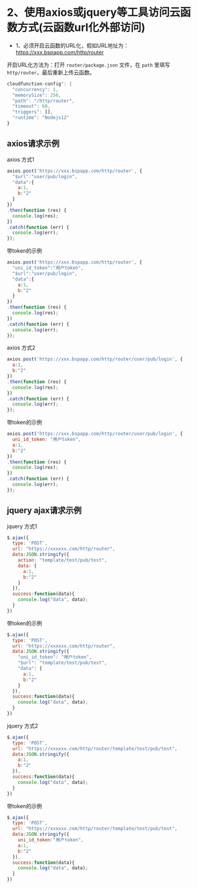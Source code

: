 # 2、使用axios或jquery等工具访问云函数方式(云函数url化外部访问)
 
* 1、必须开启云函数的URL化，假如URL地址为：https://xxx.bspapp.com/http/router

开启URL化方法为：打开 `router/package.json` 文件，在 `path` 里填写 `http/router`，最后重新上传云函数。

```js
cloudfunction-config": {
  "concurrency": 1,
  "memorySize": 256,
  "path": "/http/router",
  "timeout": 60,
  "triggers": [],
  "runtime": "Nodejs12"
}
```

## axios请求示例

axios 方式1

```js
axios.post('https://xxx.bspapp.com/http/router', {
  "$url":"user/pub/login",
  "data":{
    a:1,
    b:"2"
  }
})
.then(function (res) {
  console.log(res);
})
.catch(function (err) {
  console.log(err);
});
```

带token的示例

```js
axios.post('https://xxx.bspapp.com/http/router', {
  "uni_id_token":"用户token",  
  "$url":"user/pub/login",
  "data":{
    a:1,
    b:"2"
  }
})
.then(function (res) {
  console.log(res);
})
.catch(function (err) {
  console.log(err);
});

```

axios 方式2

```js
axios.post('https://xxx.bspapp.com/http/router/user/pub/login', {
  a:1,
  b:"2"
})
.then(function (res) {
  console.log(res);
})
.catch(function (err) {
  console.log(err);
});
```

带token的示例

```js
axios.post('https://xxx.bspapp.com/http/router/user/pub/login', {
  uni_id_token: "用户token",  
  a:1,
  b:"2"
})
.then(function (res) {
  console.log(res);
})
.catch(function (err) {
  console.log(err);
});

```

## jquery ajax请求示例

jquery 方式1

```js
$.ajax({
  type: 'POST',
  url: "https://xxxxxx.com/http/router",
  data:JSON.stringify({
    action: "template/test/pub/test",
    data: {
      a:1,
      b:"2"
    }
  }),
  success:function(data){
    console.log("data", data);
  }
})
```

带token的示例

```js
$.ajax({
  type: 'POST',
  url: "https://xxxxxx.com/http/router",
  data:JSON.stringify({
    "uni_id_token": "用户token",  
    "$url": "template/test/pub/test",
    "data": {
      a:1,
      b:"2"
    }
  }),
  success:function(data){
    console.log("data", data);
  }
})

```

jquery 方式2

```js
$.ajax({
  type: 'POST',
  url: "https://xxxxxx.com/http/router/template/test/pub/test",
  data:JSON.stringify({
    a:1,
    b:"2"
  }),
  success:function(data){
    console.log("data", data);
  }
})
```

带token的示例

```js
$.ajax({
  type: 'POST',
  url: "https://xxxxxx.com/http/router/template/test/pub/test",
  data:JSON.stringify({
    uni_id_token:"用户token",
    a:1,
    b:"2"
  }),
  success:function(data){
    console.log("data", data);
  }
})

```


